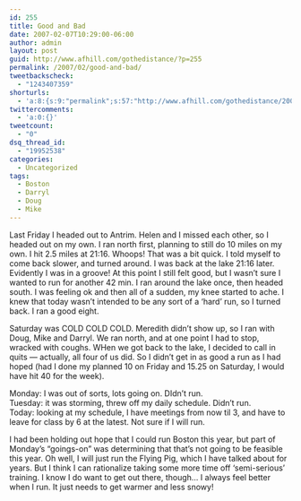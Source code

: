 ```yaml
---
id: 255
title: Good and Bad
date: 2007-02-07T10:29:00-06:00
author: admin
layout: post
guid: http://www.afhill.com/gothedistance/?p=255
permalink: /2007/02/good-and-bad/
tweetbackscheck:
  - "1243407359"
shorturls:
  - 'a:8:{s:9:"permalink";s:57:"http://www.afhill.com/gothedistance/2007/02/good-and-bad/";s:7:"tinyurl";s:25:"http://tinyurl.com/a4mcau";s:4:"isgd";s:17:"http://is.gd/gzA6";s:5:"bitly";s:18:"http://bit.ly/joYQ";s:5:"snipr";s:22:"http://snipr.com/aeva1";s:5:"snurl";s:22:"http://snurl.com/aeva1";s:7:"snipurl";s:24:"http://snipurl.com/aeva1";s:4:"trim";s:17:"http://tr.im/arpx";}'
twittercomments:
  - 'a:0:{}'
tweetcount:
  - "0"
dsq_thread_id:
  - "19952538"
categories:
  - Uncategorized
tags:
  - Boston
  - Darryl
  - Doug
  - Mike
---
```

Last Friday I headed out to Antrim. Helen and I missed each other, so I headed out on my own. I ran north first, planning to still do 10 miles on my own. I hit 2.5 miles at 21:16. Whoops! That was a bit quick. I told myself to come back slower, and turned around. I was back at the lake 21:16 later. Evidently I was in a groove! At this point I still felt good, but I wasn&#8217;t sure I wanted to run for another 42 min. I ran around the lake once, then headed south. I was feeling ok and then all of a sudden, my knee started to ache. I knew that today wasn&#8217;t intended to be any sort of a &#8216;hard&#8217; run, so I turned back. I ran a good eight.

Saturday was COLD COLD COLD. Meredith didn&#8217;t show up, so I ran with Doug, Mike and Darryl. We ran north, and at one point I had to stop, wracked with coughs. WHen we got back to the lake, I decided to call in quits &#8212; actually, all four of us did. So I didn&#8217;t get in as good a run as I had hoped (had I done my planned 10 on Friday and 15.25 on Saturday, I would have hit 40 for the week).

Monday: I was out of sorts, lots going on. DIdn&#8217;t run.  
Tuesday: it was storming, threw off my daily schedule. Didn&#8217;t run.  
Today: looking at my schedule, I have meetings from now til 3, and have to leave for class by 6 at the latest. Not sure if I will run.

I had been holding out hope that I could run Boston this year, but part of Monday&#8217;s &#8220;goings-on&#8221; was determining that that&#8217;s not going to be feasible this year. Oh well, I will just run the Flying Pig, which I have talked about for years. But I think I can rationalize taking some more time off &#8216;semi-serious&#8217; training. I know I do want to get out there, though&#8230; I always feel better when I run. It just needs to get warmer and less snowy!